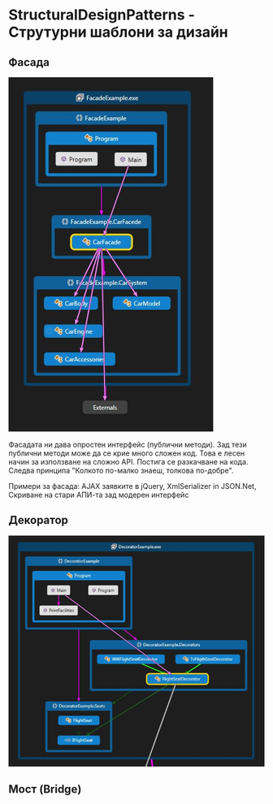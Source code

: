 # StructuralDesignPatterns - Струтурни шаблони за дизайн

## Фасада
![Facade pattern](/FacadeExample/CodeMap-Facade.JPG?raw=truea)

Фасадата ни дава опростен интерфейс (публични методи). Зад тези публични методи може да се крие много сложен код.
Това е лесен начин за използване на сложно API. Постига се разкачване на кода. 
Следва принципа "Колкото по-малко знаеш, толкова по-добре".

Примери за фасада: AJAX заявките в jQuery, XmlSerializer in JSON.Net, Скриване на стари АПИ-та зад модерен интерфейс

## Декоратор
![Decorator pattern](/DecoratorExample/CodeMap-Decorator.JPG)



## Мост (Bridge)
